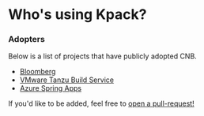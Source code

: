 # Who's using Kpack?

### Adopters
Below is a list of projects that have publicly adopted CNB. 

* [Bloomberg](https://www.techatbloomberg.com/)
* [VMware Tanzu Build Service](https://tanzu.vmware.com/build-service)
* [Azure Spring Apps](https://azure.microsoft.com/en-us/products/spring-apps)

If you'd like to be added, feel free to [open a pull-request!](https://github.com/pivotal/kpack/pulls)
